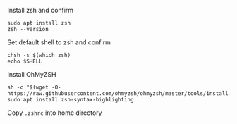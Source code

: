 Install zsh and confirm
```
sudo apt install zsh
zsh --version
```

Set default shell to zsh and confirm
```
chsh -s $(which zsh)
echo $SHELL
```

Install OhMyZSH
```
sh -c "$(wget -O- https://raw.githubusercontent.com/ohmyzsh/ohmyzsh/master/tools/install.sh)"
sudo apt install zsh-syntax-highlighting
```

Copy `.zshrc` into home directory